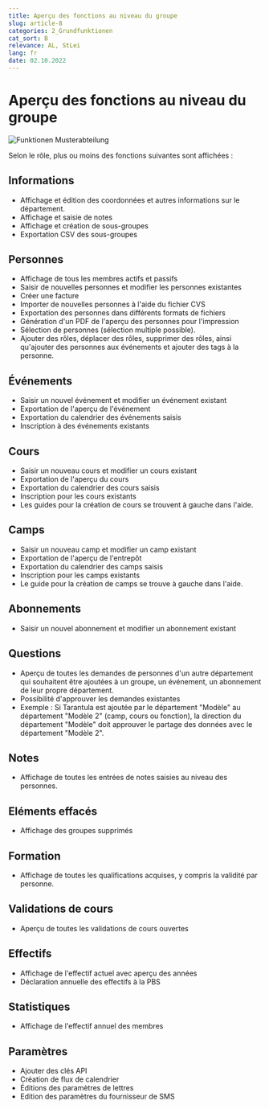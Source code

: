 ```yaml
---
title: Aperçu des fonctions au niveau du groupe
slug: article-8
categories: 2_Grundfunktionen
cat_sort: B
relevance: AL, StLei
lang: fr
date: 02.10.2022
---
```


# Aperçu des fonctions au niveau du groupe

![Funktionen Musterabteilung](/images/basicfunctions/musterabteilung__funktionen_fr.jpg)

Selon le rôle, plus ou moins des fonctions suivantes sont affichées : 

## Informations
- Affichage et édition des coordonnées et autres informations sur le département. 
- Affichage et saisie de notes 
- Affichage et création de sous-groupes 
- Exportation CSV des sous-groupes 

## Personnes 
- Affichage de tous les membres actifs et passifs 
- Saisir de nouvelles personnes et modifier les personnes existantes 
- Créer une facture  
- Importer de nouvelles personnes à l'aide du fichier CVS  
- Exportation des personnes dans différents formats de fichiers  
- Génération d'un PDF de l'aperçu des personnes pour l'impression 
- Sélection de personnes (sélection multiple possible).
- Ajouter des rôles, déplacer des rôles, supprimer des rôles, ainsi qu'ajouter des personnes aux événements et ajouter des tags à la personne. 

## Événements 
- Saisir un nouvel événement et modifier un événement existant 
- Exportation de l'aperçu de l'événement 
- Exportation du calendrier des événements saisis 
- Inscription à des événements existants  
 
## Cours 
- Saisir un nouveau cours et modifier un cours existant 
- Exportation de l'aperçu du cours 
- Exportation du calendrier des cours saisis 
- Inscription pour les cours existants 
- Les guides pour la création de cours se trouvent à gauche dans l'aide.
 
## Camps
- Saisir un nouveau camp et modifier un camp existant 
- Exportation de l'aperçu de l'entrepôt 
- Exportation du calendrier des camps saisis 
- Inscription pour les camps existants  
- Le guide pour la création de camps se trouve à gauche dans l'aide.

## Abonnements 
- Saisir un nouvel abonnement et modifier un abonnement existant  

## Questions
- Aperçu de toutes les demandes de personnes d'un autre département qui souhaitent être ajoutées à un groupe, un événement, un abonnement de leur propre département. 
- Possibilité d'approuver les demandes existantes 
- Exemple : Si Tarantula est ajoutée par le département "Modèle" au département "Modèle 2" (camp, cours ou fonction), la direction du département "Modèle" doit approuver le partage des données avec le département "Modèle 2". 

## Notes 
- Affichage de toutes les entrées de notes saisies au niveau des personnes. 

## Eléments effacés
- Affichage des groupes supprimés 

## Formation 
- Affichage de toutes les qualifications acquises, y compris la validité par personne. 

## Validations de cours
- Aperçu de toutes les validations de cours ouvertes  

## Effectifs
- Affichage de l'effectif actuel avec aperçu des années 
- Déclaration annuelle des effectifs à la PBS 

## Statistiques 
- Affichage de l'effectif annuel des membres 

## Paramètres 
- Ajouter des clés API 
- Création de flux de calendrier 
- Éditions des paramètres de lettres 
- Edition des paramètres du fournisseur de SMS  